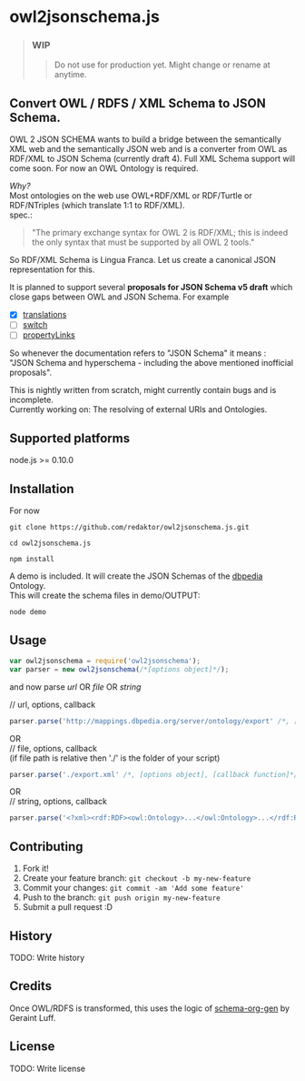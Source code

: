 # owl2jsonschema.js
> ### **WIP**
> > Do not use for production yet. Might change or rename at anytime.

Convert OWL / RDFS / XML Schema to JSON Schema.
---

OWL 2 JSON SCHEMA wants to build a bridge between the semantically XML web and the semantically JSON web and is a converter from OWL as RDF/XML to JSON Schema (currently draft 4).
Full XML Schema support will come soon. For now an OWL Ontology is required.

*Why?* <br/>
Most ontologies on the web use OWL+RDF/XML or RDF/Turtle or RDF/NTriples (which translate 1:1 to RDF/XML). <br />spec.: <br />
> "The primary exchange syntax for OWL 2 is RDF/XML; this is indeed the only syntax that must be supported by all OWL 2 tools."

So RDF/XML Schema is Lingua Franca. Let us create a canonical JSON representation for this.

It is planned to support several **proposals for JSON Schema v5 draft** which close gaps between OWL and JSON Schema. For example <br/>
- [x] [translations](https://github.com/json-schema/json-schema/wiki/translations-(v5-proposal))
- [ ] [switch](https://github.com/json-schema/json-schema/wiki/switch-(v5-proposal))
- [ ] [propertyLinks](https://github.com/json-schema/json-schema/wiki/propertyLinks-(v5-proposal))

So whenever the documentation refers to "JSON Schema" it means :<br/>
"JSON Schema and hyperschema - including the above mentioned inofficial proposals".

This is nightly written from scratch, might currently contain bugs and is incomplete.<br/>
Currently working on: The resolving of external URIs and Ontologies.
 
## Supported platforms

node.js >= 0.10.0

## Installation
 
For now <br/>
```
git clone https://github.com/redaktor/owl2jsonschema.js.git
```

```
cd owl2jsonschema.js
```

```
npm install
```
 A demo is included. It will create the JSON Schemas of the [dbpedia](http://dbpedia.org/About) Ontology.<br/> This will create the schema files in demo/OUTPUT:

```
node demo
```

## Usage
```javascript
var owl2jsonschema = require('owl2jsonschema');
var parser = new owl2jsonschema(/*[options object]*/);
```

and now parse *url* OR *file* OR *string*

// url, options, callback
```javascript
parser.parse('http://mappings.dbpedia.org/server/ontology/export' /*, [callback function]*/ );
```
OR<br/>
// file, options, callback<br/>
(if file path is relative then './' is the folder of your script)
```javascript
parser.parse('./export.xml' /*, [options object], [callback function]*/);
```
OR<br/>
// string, options, callback
```javascript
parser.parse('<?xml><rdf:RDF><owl:Ontology>...</owl:Ontology>...</rdf:RDF>' /*, [callback function]*/);
 ```
 
## Contributing
 
1. Fork it!
2. Create your feature branch: `git checkout -b my-new-feature`
3. Commit your changes: `git commit -am 'Add some feature'`
4. Push to the branch: `git push origin my-new-feature`
5. Submit a pull request :D
 
## History
 
TODO: Write history
 
## Credits
 
Once OWL/RDFS is transformed, this uses the logic of [schema-org-gen](https://github.com/geraintluff/schema-org-gen) by Geraint Luff.
 
## License
 
TODO: Write license
